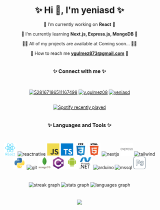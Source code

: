 <h1 align="center">✨ Hi 👋, I'm yeniasd ✨</h1>
<div align="center">

🔭 I’m currently working on **React** 🔭

🔎 I’m currently learning **Next.js, Express.js, MongoDB** 🔎

👨‍💻 All of my projects are available at Coming soon... 👨‍💻<!--[yeniasd.vercel.app](yeniasd.vercel.app)-->

📨 How to reach me **ygulmez873@gmail.com** 📨

<div/>
  
#

<h3 align="center">✨ Connect with me ✨</h3>

<br/>

<p align="center">
  <a href="https://discord.gg/528167186511167498" target="blank">
    <img align="center" src="https://cdn.prod.website-files.com/6257adef93867e50d84d30e2/653714c174fc6c8bbea73caf_636e0a69f118df70ad7828d4_icon_clyde_blurple_RGB.svg" alt="528167186511167498" height="30" width="30" /></a>

  <a href="https://instagram.com/y.gulmez08" target="blank">
    <img align="center" src="https://raw.githubusercontent.com/rahuldkjain/github-profile-readme-generator/master/src/images/icons/Social/instagram.svg" alt="y.gulmez08" height="30" width="40" /></a>

  <a href="https://linkedin.com/in/yeniasd" target="blank">
    <img align="center" src="https://raw.githubusercontent.com/rahuldkjain/github-profile-readme-generator/master/src/images/icons/Social/linked-in-alt.svg" alt="yeniasd" height="30" width="40" /></a>
</p>

<br/>

<div align="center">
  <a href="https://open.spotify.com/user/9uato4x6999lqe6qjh83r40hx">
    <img src="https://spotify-recently-played-readme.vercel.app/api?user=9uato4x6999lqe6qjh83r40hx" alt="Spotify recently played"/></a>
</div>

#

<h3 align="center">✨ Languages and Tools ✨</h3>

<br/>

<p align="center">
  <img alt="react" width="40" height="40" src="https://raw.githubusercontent.com/devicons/devicon/master/icons/react/react-original-wordmark.svg"/>
  <img alt="reactnative" width="40" height="40" src="https://reactnative.dev/img/header_logo.svg"/>
  <img alt="javascript" width="40" height="40" src="https://raw.githubusercontent.com/devicons/devicon/master/icons/javascript/javascript-original.svg"/>
  <img alt="typescript" width="40" height="40" src="https://raw.githubusercontent.com/devicons/devicon/master/icons/typescript/typescript-original.svg"/>
  <img alt="css3" width="40" height="40" src="https://raw.githubusercontent.com/devicons/devicon/master/icons/css3/css3-original-wordmark.svg"/>
  <img alt="html5" width="40" height="40" src="https://raw.githubusercontent.com/devicons/devicon/master/icons/html5/html5-original-wordmark.svg"/>
  <img alt="nextjs" width="40" height="40" src="https://cdn.worldvectorlogo.com/logos/nextjs-2.svg"/>
  <img alt="express" width="40" height="40" src="https://raw.githubusercontent.com/devicons/devicon/master/icons/express/express-original-wordmark.svg"/>
  <img alt="tailwind" width="40" height="40" src="https://www.vectorlogo.zone/logos/tailwindcss/tailwindcss-icon.svg"/>
  <img alt="python" width="40" height="40" src="https://raw.githubusercontent.com/devicons/devicon/master/icons/python/python-original.svg"/>
  <img alt="git" width="40" height="40" src="https://www.vectorlogo.zone/logos/git-scm/git-scm-icon.svg"/>
  <img alt="mongodb" width="40" height="40" src="https://raw.githubusercontent.com/devicons/devicon/master/icons/mongodb/mongodb-original-wordmark.svg"/>
  <img alt="csharp" width="40" height="40" src="https://raw.githubusercontent.com/devicons/devicon/master/icons/csharp/csharp-original.svg"/>
  <img alt="android" width="40" height="40" src="https://raw.githubusercontent.com/devicons/devicon/master/icons/android/android-original-wordmark.svg"/>
  <img alt="dotnet" width="40" height="40" src="https://raw.githubusercontent.com/devicons/devicon/master/icons/dot-net/dot-net-original-wordmark.svg"/>
  <img alt="arduino" width="40" height="40" src="https://cdn.worldvectorlogo.com/logos/arduino-1.svg"/>
  <img alt="mssql" width="40" height="40" src="https://www.svgrepo.com/show/303229/microsoft-sql-server-logo.svg"/>
  <img alt="photoshop" width="40" height="40" src="https://raw.githubusercontent.com/devicons/devicon/master/icons/photoshop/photoshop-line.svg"/>
</p>

#

<div align="center">
  <img src="https://github-readme-streak-stats.herokuapp.com/?user=yeniasd&theme=midnight-purple&hide_border=false" height="150" alt="streak graph"/>
  <img src="https://github-readme-stats.vercel.app/api?username=yeniasd&theme=midnight-purple&show_icons=true&hide_border=false&count_private=false" height="150" alt="stats graph"/>
  <img src="https://github-readme-stats.vercel.app/api/top-langs/?username=yeniasd&theme=midnight-purple&show_icons=true&hide_border=false&layout=compact" height="150" alt="languages graph"/>
</div>

#

<div align="center">
  <img src="https://profile-counter.glitch.me/yeniasd/count.svg?"/>
</div>
